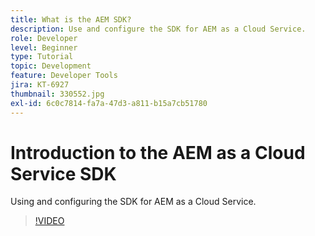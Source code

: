```yaml
---
title: What is the AEM SDK?
description: Use and configure the SDK for AEM as a Cloud Service.
role: Developer
level: Beginner
type: Tutorial
topic: Development
feature: Developer Tools
jira: KT-6927
thumbnail: 330552.jpg
exl-id: 6c0c7814-fa7a-47d3-a811-b15a7cb51780
---
```

# Introduction to the AEM as a Cloud Service SDK

Using and configuring the SDK for AEM as a Cloud Service.

>[!VIDEO](https://video.tv.adobe.com/v/330552?quality=12&learn=on)
